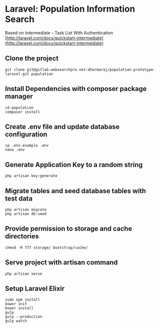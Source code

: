 # Laravel: Population Information Search

Based on Intermediate - Task List With Authentication
[http://laravel.com/docs/quickstart-intermediate](http://laravel.com/docs/quickstart-intermediate)

## Clone the project
```
git clone git@gitlab.websearchpro.net:dharmaraj/population-prototype-laravel.git population
```

## Install Dependencies with composer package manager
```
cd population
composer install
```

## Create .env file and update database configuration
```
cp .env.example .env
nano .env
```

## Generate Application Key to a random string
`php artisan key:generate`

## Migrate tables and seed database tables with test data
```
php artisan migrate
php artisan db:seed
```

## Provide permission to storage and cache directories
`chmod -R 777 storage/ bootstrap/cache/`

## Serve project with artisan command
`php artisan serve `

## Setup Laravel Elixir
```
sudo npm install
bower init
bower install
gulp
gulp --production
gulp watch
```

